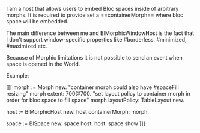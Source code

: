 I am a host that allows users to embed Bloc spaces inside of arbitrary morphs.
It is required to provide set a ==containerMorph== where bloc space will be embedded.

The main difference between me and BlMorphicWindowHost is the fact that I don't support window-specific properties like #borderless, #minimized, #maximized etc.

Because of Morphic limitations it is not possible to send an event when space is opened in the World.

Example:

[[[
morph := Morph new.
"container morph could also have #spaceFill resizing"
morph extent: 700@700.
"set layout policy to container morph in order for bloc space to fill space"
morph layoutPolicy: TableLayout new.

host := BlMorphicHost new.
host containerMorph: morph.

space := BlSpace new.
space host: host.
space show
]]]